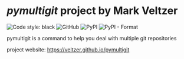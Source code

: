 

# *pymultigit* project by Mark Veltzer

![Code style: black](https://img.shields.io/badge/code%20style-black-000000.svg)
![GitHub](https://img.shields.io/github/license/veltzer/pymultigit)
![PyPI](https://img.shields.io/pypi/v/pymultigit)
![PyPI - Format](https://img.shields.io/pypi/format/pymultigit)

pymultigit is a command to help you deal with multiple git repositories

project website: https://veltzer.github.io/pymultigit

